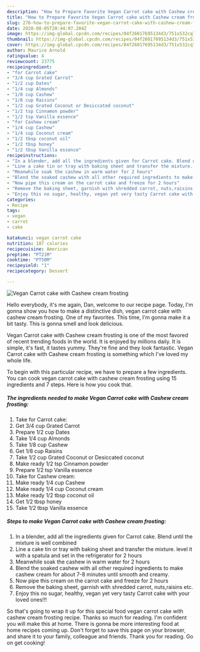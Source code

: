 ```yaml
---
description: "How to Prepare Favorite Vegan Carrot cake with Cashew cream frosting"
title: "How to Prepare Favorite Vegan Carrot cake with Cashew cream frosting"
slug: 276-how-to-prepare-favorite-vegan-carrot-cake-with-cashew-cream-frosting
date: 2020-08-05T20:44:07.204Z
image: https://img-global.cpcdn.com/recipes/04f26017695134d3/751x532cq70/vegan-carrot-cake-with-cashew-cream-frosting-recipe-main-photo.jpg
thumbnail: https://img-global.cpcdn.com/recipes/04f26017695134d3/751x532cq70/vegan-carrot-cake-with-cashew-cream-frosting-recipe-main-photo.jpg
cover: https://img-global.cpcdn.com/recipes/04f26017695134d3/751x532cq70/vegan-carrot-cake-with-cashew-cream-frosting-recipe-main-photo.jpg
author: Maurice Arnold
ratingvalue: 4
reviewcount: 23775
recipeingredient:
- "for Carrot cake"
- "3/4 cup Grated Carrot"
- "1/2 cup Dates"
- "1/4 cup Almonds"
- "1/8 cup Cashew"
- "1/8 cup Raisins"
- "1/2 cup Grated Coconut or Desiccated coconut"
- "1/2 tsp Cinnamon powder"
- "1/2 tsp Vanilla essence"
- "for Cashew cream"
- "1/4 cup Cashew"
- "1/4 cup Coconut cream"
- "1/2 tbsp coconut oil"
- "1/2 tbsp honey"
- "1/2 tbsp Vanilla essence"
recipeinstructions:
- "In a blender, add all the ingredients given for Carrot cake. Blend until the mixture is well combined"
- "Line a cake tin or tray with baking sheet and transfer the mixture. level it with a spatula and set in the refrigerator for 2 hours"
- "Meanwhile soak the cashew in warm water for 2 hours"
- "Blend the soaked cashew with all other required ingredients to make cashew cream for about 7-8 minutes until smooth and creamy."
- "Now pipe this cream on the carrot cake and freeze for 2 hours"
- "Remove the baking sheet, garnish with shredded carrot, nuts,raisins etc."
- "Enjoy this no sugar, healthy, vegan yet very tasty Carrot cake with your loved ones!!!"
categories:
- Recipe
tags:
- vegan
- carrot
- cake

katakunci: vegan carrot cake 
nutrition: 187 calories
recipecuisine: American
preptime: "PT21M"
cooktime: "PT50M"
recipeyield: "1"
recipecategory: Dessert

---
```



![Vegan Carrot cake with Cashew cream frosting](https://img-global.cpcdn.com/recipes/04f26017695134d3/751x532cq70/vegan-carrot-cake-with-cashew-cream-frosting-recipe-main-photo.jpg)

Hello everybody, it's me again, Dan, welcome to our recipe page. Today, I'm gonna show you how to make a distinctive dish, vegan carrot cake with cashew cream frosting. One of my favorites. This time, I'm gonna make it a bit tasty. This is gonna smell and look delicious.

Vegan Carrot cake with Cashew cream frosting is one of the most favored of recent trending foods in the world. It is enjoyed by millions daily. It is simple, it's fast, it tastes yummy. They're fine and they look fantastic. Vegan Carrot cake with Cashew cream frosting is something which I've loved my whole life.




To begin with this particular recipe, we have to prepare a few ingredients. You can cook vegan carrot cake with cashew cream frosting using 15 ingredients and 7 steps. Here is how you cook that.

<!--inarticleads1-->

##### The ingredients needed to make Vegan Carrot cake with Cashew cream frosting:

1. Take for Carrot cake:
1. Get 3/4 cup Grated Carrot
1. Prepare 1/2 cup Dates
1. Take 1/4 cup Almonds
1. Take 1/8 cup Cashew
1. Get 1/8 cup Raisins
1. Take 1/2 cup Grated Coconut or Desiccated coconut
1. Make ready 1/2 tsp Cinnamon powder
1. Prepare 1/2 tsp Vanilla essence
1. Take for Cashew cream:
1. Make ready 1/4 cup Cashew
1. Make ready 1/4 cup Coconut cream
1. Make ready 1/2 tbsp coconut oil
1. Get 1/2 tbsp honey
1. Take 1/2 tbsp Vanilla essence




<!--inarticleads2-->

##### Steps to make Vegan Carrot cake with Cashew cream frosting:

1. In a blender, add all the ingredients given for Carrot cake. Blend until the mixture is well combined
1. Line a cake tin or tray with baking sheet and transfer the mixture. level it with a spatula and set in the refrigerator for 2 hours
1. Meanwhile soak the cashew in warm water for 2 hours
1. Blend the soaked cashew with all other required ingredients to make cashew cream for about 7-8 minutes until smooth and creamy.
1. Now pipe this cream on the carrot cake and freeze for 2 hours
1. Remove the baking sheet, garnish with shredded carrot, nuts,raisins etc.
1. Enjoy this no sugar, healthy, vegan yet very tasty Carrot cake with your loved ones!!!




So that's going to wrap it up for this special food vegan carrot cake with cashew cream frosting recipe. Thanks so much for reading. I'm confident you will make this at home. There is gonna be more interesting food at home recipes coming up. Don't forget to save this page on your browser, and share it to your family, colleague and friends. Thank you for reading. Go on get cooking!
